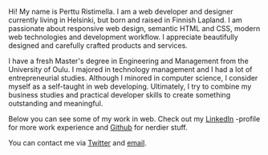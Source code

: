 Hi! My name is Perttu Ristimella. I am a web developer and designer currently living in Helsinki, but born and raised in Finnish Lapland. I am passionate about responsive web design, semantic HTML and CSS, modern web technologies and development workflow. I appreciate beautifully designed and carefully crafted products and services. 

I have a fresh Master's degree in Engineering and Management from the University of Oulu. I majored in technology management and I had a lot of entrepreneurial studies. Although I minored in computer science, I consider myself as a self-taught in web developing. Ultimately, I try to combine my business studies and practical developer skills to create something outstanding and meaningful. 

Below you can see some of my work in web. Check out my [LinkedIn](http://fi.linkedin.com/in/pertturistimella/) -profile for more work experience and [Github](http://github.com/ristinolla/) for nerdier stuff. 

You can contact me via [Twitter](http://twitter.com/ristinolla) and [email](mailto:hello@pertturistimella.com).